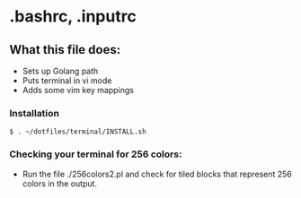 # .bashrc, .inputrc

## What this file does:

- Sets up Golang path
- Puts terminal in vi mode
- Adds some vim key mappings

### Installation

```
$ . ~/dotfiles/terminal/INSTALL.sh
```

### Checking your terminal for 256 colors:

- Run the file ./256colors2.pl and check for tiled blocks that
represent 256 colors in the output.

